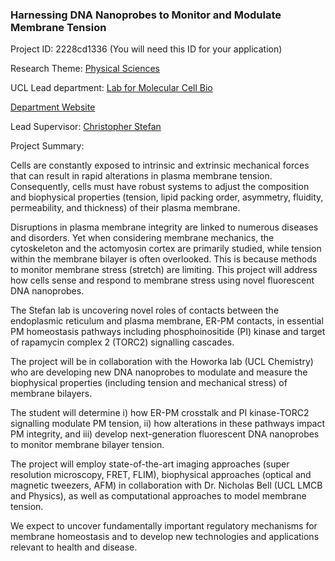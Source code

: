 ### Harnessing DNA Nanoprobes to Monitor and Modulate Membrane Tension

Project ID: 2228cd1336
(You will need this ID for your application)

Research Theme: [Physical Sciences](../themes/physical-sciences.md)

UCL Lead department: [Lab for Molecular Cell Bio](../departments/lab-for-molecular-cell-bio.md)

[Department Website](https://www.ucl.ac.uk/lmcb)

Lead Supervisor: [Christopher Stefan](https://profiles.ucl.ac.uk/41159)

Project Summary:

Cells are constantly exposed to intrinsic and extrinsic mechanical forces that can result in rapid alterations in plasma membrane tension. Consequently, cells must have robust systems to adjust the composition and biophysical properties (tension, lipid packing order, asymmetry, fluidity, permeability, and thickness) of their plasma membrane.

Disruptions in plasma membrane integrity are linked to numerous diseases and disorders. Yet when considering membrane mechanics, the cytoskeleton and the actomyosin cortex are primarily studied, while tension within the membrane bilayer is often overlooked. This is because methods to monitor membrane stress (stretch) are limiting. This project will address how cells sense and respond to membrane stress using novel fluorescent DNA nanoprobes.

The Stefan lab is uncovering novel roles of contacts between the endoplasmic reticulum and plasma membrane, ER-PM contacts, in essential PM homeostasis pathways including phosphoinositide (PI) kinase and target of rapamycin complex 2 (TORC2) signalling cascades.

The project will be in collaboration with the Howorka lab (UCL Chemistry) who are developing new DNA nanoprobes to modulate and measure the biophysical properties (including tension and mechanical stress) of membrane bilayers.

The student will determine i) how ER-PM crosstalk and PI kinase-TORC2 signalling modulate PM tension, ii) how alterations in these pathways impact PM integrity, and iii) develop next-generation fluorescent DNA nanoprobes to monitor membrane bilayer tension.

The project will employ state-of-the-art imaging approaches (super resolution microscopy, FRET, FLIM), biophysical approaches (optical and magnetic tweezers, AFM) in collaboration with Dr. Nicholas Bell (UCL LMCB and Physics), as well as computational approaches to model membrane tension.

We expect to uncover fundamentally important regulatory mechanisms for membrane homeostasis and to develop new technologies and applications relevant to health and disease.
